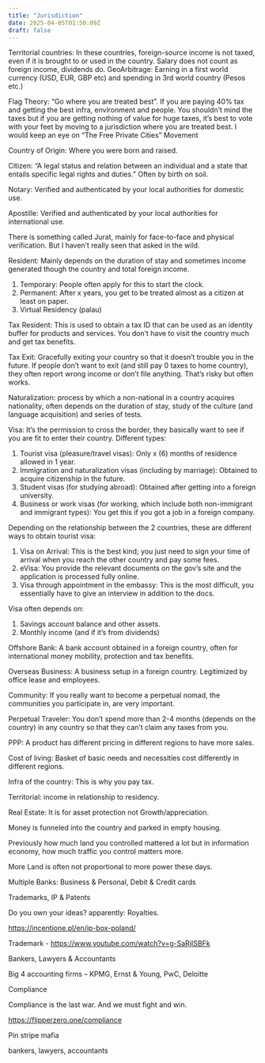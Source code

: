 ```yaml
---
title: "Jurisdiction"
date: 2025-04-05T01:50:09Z
draft: false
---
```


Territorial countries: In these countries, foreign-source income is not taxed, even if it is brought to or used in the country. Salary does not count as foreign income, dividends do.
GeoArbitrage: Earning in a first world currency (USD, EUR, GBP etc) and spending in 3rd world country (Pesos etc.)

Flag Theory: “Go where you are treated best”. If you are paying 40% tax and getting the best infra, environment and people. You shouldn’t mind the taxes but if you are getting nothing of value for huge taxes, it’s best to vote with your feet by moving to a jurisdiction where you are treated best. I would keep an eye on “The Free Private Cities” Movement 

Country of Origin: Where you were born and raised.

Citizen: “A legal status and relation between an individual and a state that entails specific legal rights and duties.” Often by birth on soil.

Notary: Verified and authenticated by your local authorities for domestic use.

Apostille: Verified and authenticated by your local authorities for international use.

There is something called Jurat, mainly for face-to-face and physical verification. But I haven’t really seen that asked in the wild.

Resident: Mainly depends on the duration of stay and sometimes income generated though the country and total foreign income.

1.	Temporary: People often apply for this to start the clock.
2.	Permanent: After x years, you get to be treated almost as a citizen at least on paper.
3.	Virtual Residency (palau)

Tax Resident: This is used to obtain a tax ID that can be used as an identity buffer for products and services. You don’t have to visit the country much and get tax benefits.

Tax Exit: Gracefully exiting your country so that it doesn’t trouble you in the future. If people don’t want to exit (and still pay 0 taxes to home country), they often report wrong income or don’t file anything. That’s risky but often works.

Naturalization: process by which a non-national in a country acquires nationality, often depends on the duration of stay, study of the culture (and language acquisition) and series of tests.

Visa: It’s the permission to cross the border, they basically want to see if you are fit to enter their country. Different types:

1.	Tourist visa (pleasure/travel visas): Only x (6) months of residence allowed in 1 year.
2.	Immigration and naturalization visas (including by marriage): Obtained to acquire citizenship in the future.
3.	Student visas (for studying abroad): Obtained after getting into a foreign university.
4.	Business or work visas (for working, which include both non-immigrant and immigrant types): You get this if you got a job in a foreign company.

Depending on the relationship between the 2 countries, these are different ways to obtain tourist visa:

1.	Visa on Arrival: This is the best kind; you just need to sign your time of arrival when you reach the other country and pay some fees.
2.	eVisa: You provide the relevant documents on the gov’s site and the application is processed fully online.
3.	Visa through appointment in the embassy: This is the most difficult, you essentially have to give an interview in addition to the docs.

Visa often depends on:

1.	Savings account balance and other assets.
2.	Monthly income (and if it’s from dividends)

Offshore Bank: A bank account obtained in a foreign country, often for international money mobility, protection and tax benefits.

Overseas Business: A business setup in a foreign country. Legitimized by office lease and employees.

Community: If you really want to become a perpetual nomad, the communities you participate in, are very important.

Perpetual Traveler: You don’t spend more than 2-4 months (depends on the country) in any country so that they can’t claim any taxes from you.

PPP: A product has different pricing in different regions to have more sales.

Cost of living: Basket of basic needs and necessities cost differently in different regions.

Infra of the country: This is why you pay tax.

Territorial: income in relationship to residency.

Real Estate: It is for asset protection not Growth/appreciation.

Money is funneled into the country and parked in empty housing.

Previously how much land you controlled mattered a lot but in information economy, how much traffic you control matters more.

More Land is often not proportional to more power these days.

Multiple Banks: Business & Personal, Debit & Credit cards

Trademarks, IP & Patents

Do you own your ideas? apparently: Royalties.

https://incentione.pl/en/ip-box-poland/

Trademark - https://www.youtube.com/watch?v=g-SaRjISBFk

Bankers, Lawyers & Accountants

Big 4 accounting firms – KPMG, Ernst & Young, PwC, Deloitte

Compliance

Compliance is the last war. And we must fight and win.

https://flipperzero.one/compliance

Pin stripe mafia 

bankers, lawyers, accountants

<insert country specific mitigations rolodex>
